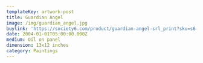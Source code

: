 ```yaml
---
templateKey: artwork-post
title: Guardian Angel
image: /img/guardian_angel.jpg
buylink: 'https://society6.com/product/guardian-angel-srl_print?sku=s6-605942p4a1v45'
date: 2004-01-01T05:00:00.000Z
medium: Oil on panel
dimension: 13x12 inches
category: Paintings
---
```


